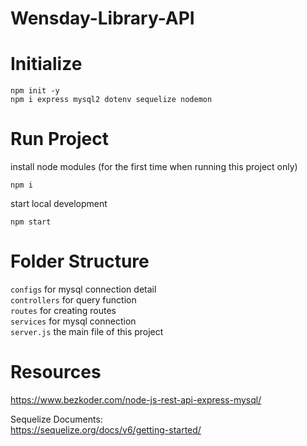 # Wensday-Library-API

# Initialize
```
npm init -y
npm i express mysql2 dotenv sequelize nodemon
```

# Run Project
install node modules (for the first time when running this project only)
```
npm i 
```
start local development
```
npm start
```

# Folder Structure
```configs``` for mysql connection detail <br>
```controllers``` for query function <br>
```routes``` for creating routes <br>
```services``` for mysql connection <br>
```server.js``` the main file of this project <br>

# Resources
https://www.bezkoder.com/node-js-rest-api-express-mysql/

Sequelize Documents: <br>
https://sequelize.org/docs/v6/getting-started/
